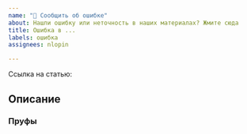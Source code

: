 ```yaml
---
name: "🐞 Сообщить об ошибке"
about: Нашли ошибку или неточность в наших материалах? Жмите сюда
title: Ошибка в ...
labels: ошибка
assignees: nlopin

---
```


Ссылка на статью: <!-- вставьте адрес или название статьи с ошибкой -->

## Описание

<!-- Опишите, в чём ошибка или неточность. Приложите скрин, если это нужно -->

### Пруфы

<!-- Дайте ссылки на материалы с верной информацией для честного фактчекинга -->
